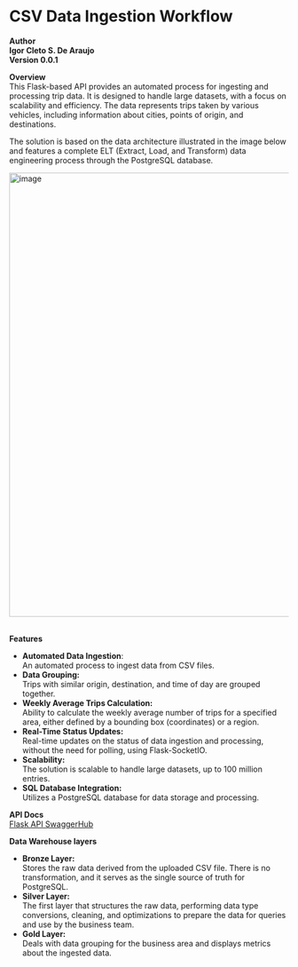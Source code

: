 # CSV Data Ingestion Workflow

**Author** <br />
**Igor Cleto S. De Araujo** <br />
**Version 0.0.1** <br />

**Overview** <br />
This Flask-based API provides an automated process for ingesting and processing trip data. It is designed to handle large datasets, with a focus on scalability and efficiency. The data represents trips taken by various vehicles, including information about cities, points of origin, and destinations.

The solution is based on the data architecture illustrated in the image below and features a complete ELT (Extract, Load, and Transform) data engineering process through the PostgreSQL database. <br />

<img width="800" alt="image" src="https://github.com/cletoigor/csvingestion/assets/50745958/56b51afe-b6ec-425e-9333-33adf2728781">

<br /> **Features** <br />
* **Automated Data Ingestion**: <br /> An automated process to ingest data from CSV files. <br />
* **Data Grouping:** <br /> Trips with similar origin, destination, and time of day are grouped together. <br />
* **Weekly Average Trips Calculation:** <br />  Ability to calculate the weekly average number of trips for a specified area, either defined by a bounding box (coordinates) or a region. <br />
* **Real-Time Status Updates:** <br /> Real-time updates on the status of data ingestion and processing, without the need for polling, using Flask-SocketIO. <br />
* **Scalability:** <br /> The solution is scalable to handle large datasets, up to 100 million entries. <br />
* **SQL Database Integration:** <br /> Utilizes a PostgreSQL database for data storage and processing.
  
**API Docs** <br />
[Flask API SwaggerHub]([https://www.example.com](https://app.swaggerhub.com/apis/IgorCleto/data_engineering_challenge_api/1.0#/)https://app.swaggerhub.com/apis/IgorCleto/data_engineering_challenge_api/1.0#/)

**Data Warehouse layers** <br />
* **Bronze Layer:** <br />
Stores the raw data derived from the uploaded CSV file. There is no transformation, and it serves as the single source of truth for PostgreSQL.
* **Silver Layer:** <br />
The first layer that structures the raw data, performing data type conversions, cleaning, and optimizations to prepare the data for queries and use by the business team.
* **Gold Layer:** <br />
Deals with data grouping for the business area and displays metrics about the ingested data.
